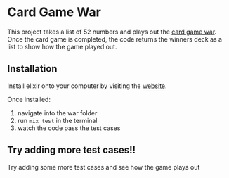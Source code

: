 # Card Game War

This project takes a list of 52 numbers and plays out the [card game war](https://www.wikihow.com/Play-War-(Card-Game)). Once the card game is completed, the code returns the winners deck as a list to show how the game played out.

## Installation

Install elixir onto your computer by visiting the [website](https://elixir-lang.org/install.html).

Once installed:
  1. navigate into the war folder
  2. run `mix test` in the terminal
  3. watch the code pass the test cases

## Try adding more test cases!!

Try adding some more test cases and see how the game plays out


